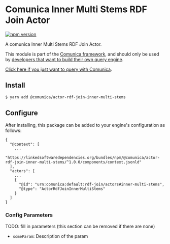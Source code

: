 # Comunica Inner Multi Stems RDF Join Actor

[![npm version](https://badge.fury.io/js/%40comunica%2Factor-rdf-join-inner-multi-stems.svg)](https://www.npmjs.com/package/@comunica/actor-rdf-join-inner-multi-stems)

A comunica Inner Multi Stems RDF Join Actor.

This module is part of the [Comunica framework](https://github.com/comunica/comunica),
and should only be used by [developers that want to build their own query engine](https://comunica.dev/docs/modify/).

[Click here if you just want to query with Comunica](https://comunica.dev/docs/query/).

## Install

```bash
$ yarn add @comunica/actor-rdf-join-inner-multi-stems
```

## Configure

After installing, this package can be added to your engine's configuration as follows:
```text
{
  "@context": [
    ...
    "https://linkedsoftwaredependencies.org/bundles/npm/@comunica/actor-rdf-join-inner-multi-stems/^1.0.0/components/context.jsonld"  
  ],
  "actors": [
    ...
    {
      "@id": "urn:comunica:default:rdf-join/actors#inner-multi-stems",
      "@type": "ActorRdfJoinInnerMultiStems"
    }
  ]
}
```

### Config Parameters

TODO: fill in parameters (this section can be removed if there are none)

* `someParam`: Description of the param
